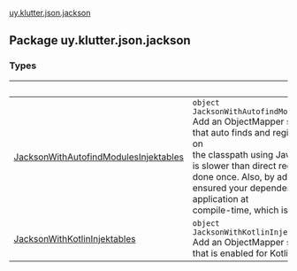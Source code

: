 [uy.klutter.json.jackson](.)


## Package uy.klutter.json.jackson

### Types

|&nbsp;|&nbsp;|
|---|---|
| [JacksonWithAutofindModulesInjektables](-jackson-with-autofind-modules-injektables/index.md) | <code>object JacksonWithAutofindModulesInjektables : InjektModule</code><br/>Add an ObjectMapper singleton factory to Injekt registry that auto finds and registers all Jackson modules found on<br/>the classpath using Java service provider interface.  This is slower than direct registration of modules, but only<br/>done once.  Also, by adding modules directly you are ensured your dependencies are correct for the application at<br/>compile-time, which is safer. |
| [JacksonWithKotlinInjektables](-jackson-with-kotlin-injektables/index.md) | <code>object JacksonWithKotlinInjektables : InjektModule</code><br/>Add an ObjectMapper singleton factory to Injekt registry that is enabled for Kotlin classes |
